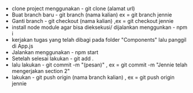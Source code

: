 - clone project menggunakan - git clone (alamat url)
- Buat branch baru - git branch (nama kalian) ex = git branch jennie
- Ganti branch - git checkout (nama kalian) ,ex  = git checkout jennie
- install node module agar bisa dieksekusi/ dijalankan menggunkan - npm i
- kerjakan tugas yang telah dibagi pada folder "Components" lalu panggil di App.js
- Jalankan menggunakan - npm start
- Setelah selesai lakukan - git add .
- lalu lakukan - git commit -m "(pesan)" , ex = git commit -m "Jennie telah mengerjakan section 2"
- lakukan - git push origin (nama branch kalian) , ex = git push origin jennie
